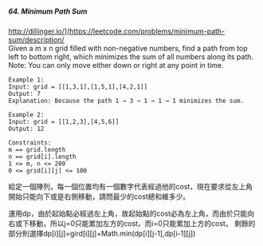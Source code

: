##### 64. Minimum Path Sum
<http://dillinger.io/](https://leetcode.com/problems/minimum-path-sum/description/>  
Given a m x n grid filled with non-negative numbers, find a path from top left to bottom right, which minimizes the sum of all numbers along its path.
Note: You can only move either down or right at any point in time.
```
Example 1:
Input: grid = [[1,3,1],[1,5,1],[4,2,1]]
Output: 7
Explanation: Because the path 1 → 3 → 1 → 1 → 1 minimizes the sum.

Example 2:
Input: grid = [[1,2,3],[4,5,6]]
Output: 12
 
Constraints:
m == grid.length
n == grid[i].length
1 <= m, n <= 200
0 <= grid[i][j] <= 100
```

給定一個陣列，每一個位置均有一個數字代表經過他的cost，現在要求從左上角開始只能向下或是右側移動，請問最少的cost總和維多少。

運用dp，由於起始點必經過左上角，故起始點的cost必為左上角，而由於只能向右或下移動，所以j=0只能累加左方的cost，而i=0只能累加上方的cost。
剩餘的部分則選擇dp[i][j]=gird[i][j]+Math.min(dp[i][j-1],dp[i-1][j])
